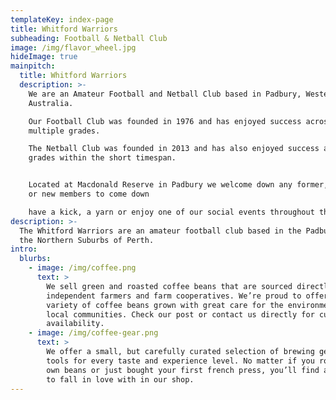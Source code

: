 ```yaml
---
templateKey: index-page
title: Whitford Warriors
subheading: Football & Netball Club
image: /img/flavor_wheel.jpg
hideImage: true
mainpitch:
  title: Whitford Warriors
  description: >-
    We are an Amateur Football and Netball Club based in Padbury, Western
    Australia.

    Our Football Club was founded in 1976 and has enjoyed success across
    multiple grades.

    The Netball Club was founded in 2013 and has also enjoyed success across the
    grades within the short timespan.


    Located at Macdonald Reserve in Padbury we welcome down any former, current
    or new members to come down

    have a kick, a yarn or enjoy one of our social events throughout the year.
description: >-
  The Whitford Warriors are an amateur football club based in the Padbury, in
  the Northern Suburbs of Perth. 
intro:
  blurbs:
    - image: /img/coffee.png
      text: >
        We sell green and roasted coffee beans that are sourced directly from
        independent farmers and farm cooperatives. We’re proud to offer a
        variety of coffee beans grown with great care for the environment and
        local communities. Check our post or contact us directly for current
        availability.
    - image: /img/coffee-gear.png
      text: >
        We offer a small, but carefully curated selection of brewing gear and
        tools for every taste and experience level. No matter if you roast your
        own beans or just bought your first french press, you’ll find a gadget
        to fall in love with in our shop.
---
```


